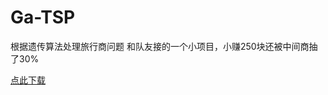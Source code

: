 # Ga-TSP

根据遗传算法处理旅行商问题
和队友接的一个小项目，小赚250块还被中间商抽了30%

[点此下载](https://github.com/It-Ding/Ga-TSP/releases)

